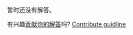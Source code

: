 
暂时还没有解答。

有兴趣[贡献你的解答](https://github.com/BFEdev/BFE.dev-solutions/blob/main/problem/implement-Promise-prototype-finally_zh.md)吗? [Contribute guidline](https://github.com/BFEdev/BFE.dev-solutions#how-to-contribute)
